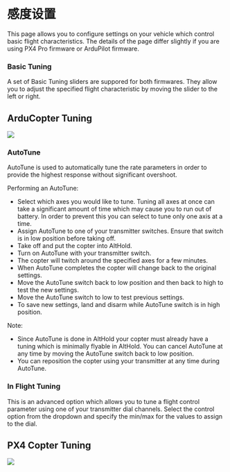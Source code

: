 # 感度设置

This page allows you to configure settings on your vehicle which control basic flight characteristics. The details of the page differ slightly if you are using PX4 Pro firmware or ArduPilot firmware.

### Basic Tuning

A set of Basic Tuning sliders are suppored for both firmwares. They allow you to adjust the specified flight characteristic by moving the slider to the left or right.

## ArduCopter Tuning

![](APMTuningCopter.jpg)

### AutoTune

AutoTune is used to automatically tune the rate parameters in order to provide the highest response without significant overshoot.

Performing an AutoTune:

* Select which axes you would like to tune. Tuning all axes at once can take a significant amount of time which may cause you to run out of battery. In order to prevent this you can select to tune only one axis at a time. 
* Assign AutoTune to one of your transmitter switches. Ensure that switch is in low position before taking off.
* Take off and put the copter into AltHold.
* Turn on AutoTune with your transmitter switch.
* The copter will twitch around the specified axes for a few minutes.
* When AutoTune completes the copter will change back to the original settings.
* Move the AutoTune switch back to low position and then back to high to test the new settings.
* Move the AutoTune switch to low to test previous settings.
* To save new settings, land and disarm while AutoTune switch is in high position.

Note:

* Since AutoTune is done in AltHold your copter must already have a tuning which is minimally flyable in AltHold.
You can cancel AutoTune at any time by moving the AutoTune switch back to low position.
* You can reposition the copter using your transmitter at any time during AutoTune.

### In Flight Tuning

This is an advanced option which allows you to tune a flight control parameter using one of your transmitter dial channels. Select the control option from the dropdown and specify the min/max for the values to assign to the dial.

## PX4 Copter Tuning

![](PX4TuningCopter.jpg)